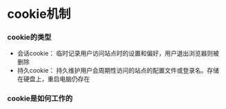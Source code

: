 # cookie机制
### cookie的类型
* 会话cookie： 临时记录用户访问站点时的设置和偏好，用户退出浏览器则被删除
* 持久cookie： 持久维护用户会周期性访问的站点的配置文件或登录名。存储在硬盘上，重启电脑仍存在
### cookie是如何工作的

